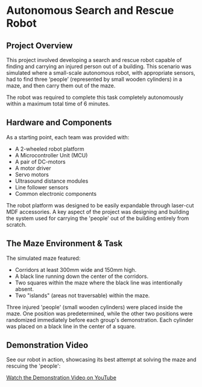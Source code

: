 # **Autonomous Search and Rescue Robot**

## **Project Overview**

This project involved developing a search and rescue robot capable of finding and carrying an injured person out of a building. This scenario was simulated where a small-scale autonomous robot, with appropriate sensors, had to find three ‘people’ (represented by small wooden cylinders) in a maze, and then carry them out of the maze.

The robot was required to complete this task completely autonomously within a maximum total time of 6 minutes.

## **Hardware and Components**

As a starting point, each team was provided with:

* A 2-wheeled robot platform  
* A Microcontroller Unit (MCU)  
* A pair of DC-motors  
* A motor driver  
* Servo motors  
* Ultrasound distance modules  
* Line follower sensors  
* Common electronic components

The robot platform was designed to be easily expandable through laser-cut MDF accessories. A key aspect of the project was designing and building the system used for carrying the 'people' out of the building entirely from scratch.

## **The Maze Environment & Task**

The simulated maze featured:

* Corridors at least 300mm wide and 150mm high.  
* A black line running down the center of the corridors.  
* Two squares within the maze where the black line was intentionally absent.  
* Two "islands" (areas not traversable) within the maze.

Three injured 'people' (small wooden cylinders) were placed inside the maze. One position was predetermined, while the other two positions were randomized immediately before each group's demonstration. Each cylinder was placed on a black line in the center of a square.

## **Demonstration Video**

See our robot in action, showcasing its best attempt at solving the maze and rescuing the 'people':

[Watch the Demonstration Video on YouTube](https://www.youtube.com/watch?v=-tLiGnpTSYg)